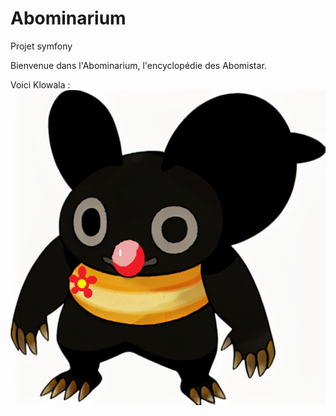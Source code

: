 # Abominarium
Projet symfony

Bienvenue dans l'Abominarium, l'encyclopédie des Abomistar.

Voici Klowala :
![Klowala](./public/Assets/Images/Klowala.png)